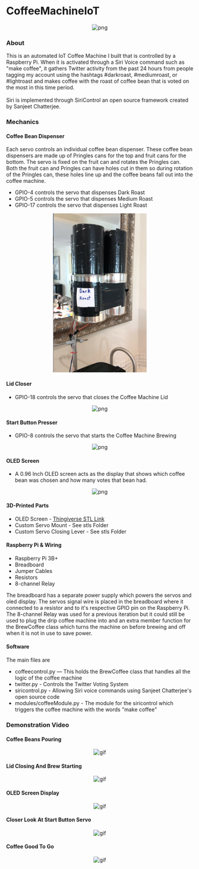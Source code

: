 # CoffeeMachineIoT

<p align="center">
<img src="static/images/Coffee_Machine.png" width="50%" alt="png">
</p>

### About
This is an automated IoT Coffee Machine I built that is controlled by a Raspberry Pi. When it is activated through a Siri Voice command such as "make coffee", it gathers Twitter activity from the past 24 hours from people tagging my account using the hashtags #darkroast, #mediumroast, or #lightroast and makes coffee with the roast of coffee bean that is voted on the most in this time period.
<br>
<br>
Siri is implemented through SiriControl an open source framework created by Sanjeet Chatterjee.

### Mechanics

#### Coffee Bean Dispenser
Each servo controls an individual coffee bean dispenser. These coffee bean dispensers are made up of Pringles cans for the top and fruit cans for the bottom. The servo is fixed on the fruit can and rotates the Pringles can. Both the fruit can and Pringles can have holes cut in them so during rotation of the Pringles can, these holes line up and the coffee beans fall out into the coffee machine.

* GPIO-4 controls the servo that dispenses Dark Roast
* GPIO-5 controls the servo that dispenses Medium Roast
* GPIO-17 controls the servo that dispenses Light Roast
<p align="center">
<img src="static/images/Coffee_Dispenser2.png" width="50%" alt="png">
</p>

#### Lid Closer

* GPIO-18 controls the servo that closes the Coffee Machine Lid
<p align="center">
<img src="static/images/Lid_Closer.png" width="50%" alt="png">
</p>

#### Start Button Presser

* GPIO-8 controls the servo that starts the Coffee Machine Brewing
<p align="center">
<img src="static/images/Start_Presser.png" width="50%" alt="png">
</p>

#### OLED Screen

* A 0.96 Inch OLED screen acts as the display that shows which coffee bean was chosen and how many votes that bean had.
<p align="center">
<img src="static/images/OLED_Screen.png" width="50%" alt="png">
</p>

#### 3D-Printed Parts

* OLED Screen - [Thingiverse STL Link](https://www.thingiverse.com/thing:2176764) 
* Custom Servo Mount - See stls Folder
* Custom Servo Closing Lever - See stls Folder

#### Raspberry Pi & Wiring

* Raspberry Pi 3B+
* Breadboard
* Jumper Cables
* Resistors 
* 8-channel Relay

The breadboard has a separate power supply which powers the servos and oled display. The servos signal wire is placed in the breadboard where it connected to a resistor and to it's respective GPIO pin on the Raspberry Pi.
<br>
The 8-channel Relay was used for a previous iteration but it could still be used to plug the drip coffee machine into and an extra member function for the BrewCoffee class which turns the machine on before brewing and off when it is not in use to save power.

#### Software
The main files are
* coffeecontrol.py —  This holds the BrewCoffee class that handles all the logic of the coffee machine
* twitter.py - Controls the Twitter Voting System
* siricontrol.py - Allowing Siri voice commands using Sanjeet Chatterjee's open source code
* modules/coffeeModule.py - The module for the siricontrol which triggers the coffee machine with the words "make coffee"

### Demonstration Video
#### Coffee Beans Pouring
<p align="center">
<img src="static/gifs/coffee_demo_1.gif" width="50%" alt="gif">
</p>

#### Lid Closing And Brew Starting
<p align="center">
<img src="static/gifs/coffee_demo_2.gif" width="50%" alt="gif">
</p>

#### OLED Screen Display
<p align="center">
<img src="static/gifs/coffee_demo_3.gif" width="50%" alt="gif">
</p>

#### Closer Look At Start Button Servo
<p align="center">
<img src="static/gifs/coffee_demo_4.gif" width="50%" alt="gif">
</p>

#### Coffee Good To Go
<p align="center">
<img src="static/gifs/coffee_demo_5.gif" width="50%" alt="gif">
</p>